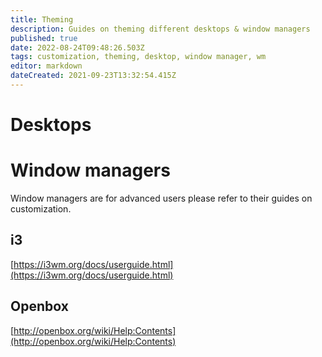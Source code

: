 ```yaml
---
title: Theming
description: Guides on theming different desktops & window managers
published: true
date: 2022-08-24T09:48:26.503Z
tags: customization, theming, desktop, window manager, wm
editor: markdown
dateCreated: 2021-09-23T13:32:54.415Z
---
```


# Desktops

# Window managers

Window managers are for advanced users please refer to their guides on customization.

## i3

[https://i3wm.org/docs/userguide.html](https://i3wm.org/docs/userguide.html)

## Openbox

[http://openbox.org/wiki/Help:Contents](http://openbox.org/wiki/Help:Contents)